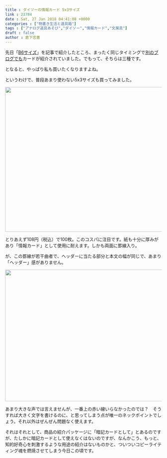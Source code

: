 ```yaml
---
title : ダイソーの情報カード 5x3サイズ
link : 23784
date : Sat, 27 Jan 2018 04:41:08 +0000
categories : ["物書き生活と道具箱"]
tags : ["アナログ道具あそび","ダイソー","情報カード","文房具"]
draft : false
author : 倉下忠憲
---
```


先日「<a href="https://rashita.net/blog/?p=23748" title="ダイソーの情報カード B6サイズ – R-style">B6サイズ</a>」を記事で紹介したところ、まったく同じタイミングで<a href="http://tadachi.txt-nifty.com/blog/2018/01/post-6792.html" title="ダイソーの新しい情報カード: tadachi-net 出張所">別のブログでも</a>カードが紹介されていました。でもって、そちらは三種です。

となると、やっぱり私も買いたくなりますよね。

というわけで、普段あまり使わない5x3サイズも買ってみました。

<a href="https://rashita.net/blog/?attachment_id=23785" rel="attachment wp-att-23785"><img src="https://rashita.net/blog/wp-content/uploads/2018/01/screenshot-37.png" alt="" width="636" height="465" class="alignnone size-full wp-image-23785" /></a>

とりあえず108円（税込）で100枚。このコスパに注目です。紙も十分に厚みがあり「情報カード」として使用に耐えます。しかも両面に罫線入り。

が、この罫線が若干曲者で、ヘッダーに当たる部分と本文の幅が同じで、あまり「ヘッダー」感がありません。

<a href="https://rashita.net/blog/?attachment_id=23786" rel="attachment wp-att-23786"><img src="https://rashita.net/blog/wp-content/uploads/2018/01/screenshot-38.png" alt="" width="623" height="423" class="alignnone size-full wp-image-23786" /></a>

あまり大きな声では言えませんが、一番上の赤い線いらなかったのでは？　そうすれば大きく文字を書けるのに、と思ってしまう点が唯一のネックポイントでしょう。それ以外はぜんぜん問題なく使えます。

それはそれとして、商品の紹介パッケージに「暗記カードとして」とあるのですが、たしかに暗記カードとして使えなくはないのですが、なんかこう、もっと、知的好奇心を刺激するような用途の紹介はないものかと、ついついコピーライティング魂を燃焼させてしまう今日この頃です。